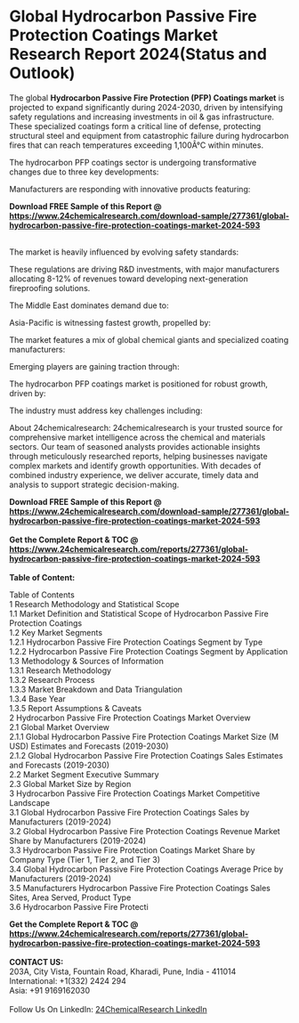 <h1>Global Hydrocarbon Passive Fire Protection Coatings Market Research Report 2024(Status and Outlook)</h1><p>The global <strong>Hydrocarbon Passive Fire Protection (PFP) Coatings market</strong> is projected to expand significantly during 2024-2030, driven by intensifying safety regulations and increasing investments in oil &amp; gas infrastructure. These specialized coatings form a critical line of defense, protecting structural steel and equipment from catastrophic failure during hydrocarbon fires that can reach temperatures exceeding 1,100Â°C within minutes.</p><p>The hydrocarbon PFP coatings sector is undergoing transformative changes due to three key developments:</p><p>Manufacturers are responding with innovative products featuring:</p><div><b>Download FREE Sample of this Report @ 
            <a href="https://www.24chemicalresearch.com/download-sample/277361/global-hydrocarbon-passive-fire-protection-coatings-market-2024-593">
            https://www.24chemicalresearch.com/download-sample/277361/global-hydrocarbon-passive-fire-protection-coatings-market-2024-593</a></b></div><br><p>The market is heavily influenced by evolving safety standards:</p><p>These regulations are driving R&amp;D investments, with major manufacturers allocating 8-12% of revenues toward developing next-generation fireproofing solutions.</p><p>The Middle East dominates demand due to:</p><p>Asia-Pacific is witnessing fastest growth, propelled by:</p><p>The market features a mix of global chemical giants and specialized coating manufacturers:</p><p>Emerging players are gaining traction through:</p><p>The hydrocarbon PFP coatings market is positioned for robust growth, driven by:</p><p>The industry must address key challenges including:</p><p>About 24chemicalresearch:
24chemicalresearch is your trusted source for comprehensive market intelligence across the chemical and materials sectors. Our team of seasoned analysts provides actionable insights through meticulously researched reports, helping businesses navigate complex markets and identify growth opportunities. With decades of combined industry experience, we deliver accurate, timely data and analysis to support strategic decision-making.</p><div><b>Download FREE Sample of this Report @ 
            <a href="https://www.24chemicalresearch.com/download-sample/277361/global-hydrocarbon-passive-fire-protection-coatings-market-2024-593">
            https://www.24chemicalresearch.com/download-sample/277361/global-hydrocarbon-passive-fire-protection-coatings-market-2024-593</a></b></div><br><div><b>Get the Complete Report & TOC @ 
            <a href="https://www.24chemicalresearch.com/reports/277361/global-hydrocarbon-passive-fire-protection-coatings-market-2024-593">
            https://www.24chemicalresearch.com/reports/277361/global-hydrocarbon-passive-fire-protection-coatings-market-2024-593</a></b></div><br>
            <b>Table of Content:</b><p>Table of Contents<br />
1 Research Methodology and Statistical Scope<br />
1.1 Market Definition and Statistical Scope of Hydrocarbon Passive Fire Protection Coatings<br />
1.2 Key Market Segments<br />
1.2.1 Hydrocarbon Passive Fire Protection Coatings Segment by Type<br />
1.2.2 Hydrocarbon Passive Fire Protection Coatings Segment by Application<br />
1.3 Methodology & Sources of Information<br />
1.3.1 Research Methodology<br />
1.3.2 Research Process<br />
1.3.3 Market Breakdown and Data Triangulation<br />
1.3.4 Base Year<br />
1.3.5 Report Assumptions & Caveats<br />
2 Hydrocarbon Passive Fire Protection Coatings Market Overview<br />
2.1 Global Market Overview<br />
2.1.1 Global Hydrocarbon Passive Fire Protection Coatings Market Size (M USD) Estimates and Forecasts (2019-2030)<br />
2.1.2 Global Hydrocarbon Passive Fire Protection Coatings Sales Estimates and Forecasts (2019-2030)<br />
2.2 Market Segment Executive Summary<br />
2.3 Global Market Size by Region<br />
3 Hydrocarbon Passive Fire Protection Coatings Market Competitive Landscape<br />
3.1 Global Hydrocarbon Passive Fire Protection Coatings Sales by Manufacturers (2019-2024)<br />
3.2 Global Hydrocarbon Passive Fire Protection Coatings Revenue Market Share by Manufacturers (2019-2024)<br />
3.3 Hydrocarbon Passive Fire Protection Coatings Market Share by Company Type (Tier 1, Tier 2, and Tier 3)<br />
3.4 Global Hydrocarbon Passive Fire Protection Coatings Average Price by Manufacturers (2019-2024)<br />
3.5 Manufacturers Hydrocarbon Passive Fire Protection Coatings Sales Sites, Area Served, Product Type<br />
3.6 Hydrocarbon Passive Fire Protecti</p><div><b>Get the Complete Report & TOC @ 
            <a href="https://www.24chemicalresearch.com/reports/277361/global-hydrocarbon-passive-fire-protection-coatings-market-2024-593">
            https://www.24chemicalresearch.com/reports/277361/global-hydrocarbon-passive-fire-protection-coatings-market-2024-593</a></b></div><br><b>CONTACT US:</b><br>
            203A, City Vista, Fountain Road, Kharadi, Pune, India - 411014<br>
            International: +1(332) 2424 294<br>
            Asia: +91 9169162030 <br><br>
            Follow Us On LinkedIn: <a href="https://www.linkedin.com/company/24chemicalresearch/">24ChemicalResearch LinkedIn</a>